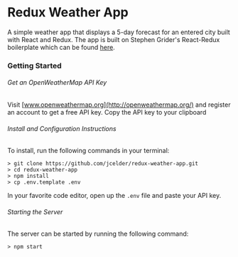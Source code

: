 # Redux Weather App

A simple weather app that displays a 5-day forecast for an entered city built with React and Redux. The app is built on Stephen Grider's React-Redux boilerplate which can be found [here](https://github.com/StephenGrider/ReduxSimpleStarter).

### Getting Started

###### Get an OpenWeatherMap API Key
Visit [www.openweathermap.org](http://openweathermap.org/) and register an account to get a free API key. Copy the API key to your clipboard

###### Install and Configuration Instructions
To install, run the following commands in your terminal:
```
> git clone https://github.com/jcelder/redux-weather-app.git
> cd redux-weather-app
> npm install
> cp .env.template .env
```
In your favorite code editor, open up the `.env` file and paste your API key.

###### Starting the Server
The server can be started by running the following command:
```
> npm start
```
